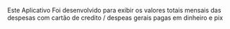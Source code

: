 Este Aplicativo Foi desenvolvido para exibir os valores totais mensais das despesas com cartão de credito / despeas gerais pagas em dinheiro e pix  
